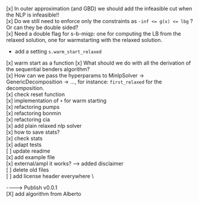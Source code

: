 [x] In outer approximation (and GBD) we should add the infeasible cut when the NLP is infeasible!! \
[x] Do we still need to enforce only the constraints as `-inf <= g(x) <= lbg` ? Or can they be double sided? \
[x] Need a double flag for s-b-miqp: one for computing the LB from the relaxed solution, one for warmstarting with the relaxed solution.
-  add a setting `s.warm_start_relaxed`

[x] warm start as a function
[x] What should we do with all the derivation of the sequential benders algorithm? \
[x] How can we pass the hyperparams to MinlpSolver -> GenericDecomposition -> ..., for instance: `first_relaxed` for the decomposition. \
[x] check reset function \
[x] implementation of `+` for warm starting \
[x] refactoring pumps \
[x] refactoring bonmin \
[x] refactoring cia \
[x] add plain relaxed nlp solver \
[x] how to save stats? \
[x] check stats \
[x] adapt tests \
[ ] update readme \
[x] add example file \
[x] external/ampl it works? --> added disclaimer \
[ ] delete old files \
[ ] add license header everywhere \

----> Publish v0.0.1\
[X] add algorithm from Alberto
